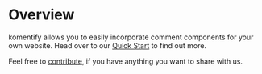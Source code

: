 # Overview



komentify allows you to easily incorporate comment components for your own website. Head over to our [Quick Start](/quick_start.md) to find out more.

Feel free to [contribute](/how_to_contribute.md), if you have anything you want to share with us.

